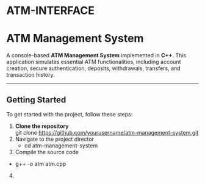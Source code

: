 # ATM-INTERFACE
# ATM Management System

A console-based **ATM Management System** implemented in **C++**. This application simulates essential ATM functionalities, including account creation, secure authentication, deposits, withdrawals, transfers, and transaction history.

---

## Getting Started

To get started with the project, follow these steps:

1. **Clone the repository**  
   git clone https://github.com/yourusername/atm-management-system.git
2. Navigate to the project director
   - cd atm-management-system
3. Compile the source code
  - g++ -o atm atm.cpp

4. 

